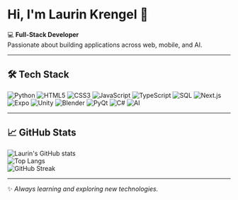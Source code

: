 # Hi, I'm Laurin Krengel 👋

💻 **Full-Stack Developer**  
Passionate about building applications across web, mobile, and AI.  

---

## 🛠️ Tech Stack
![Python](https://img.shields.io/badge/Python-3776AB?style=for-the-badge&logo=python&logoColor=white)
![HTML5](https://img.shields.io/badge/HTML5-E34F26?style=for-the-badge&logo=html5&logoColor=white)
![CSS3](https://img.shields.io/badge/CSS3-1572B6?style=for-the-badge&logo=css3&logoColor=white)
![JavaScript](https://img.shields.io/badge/JavaScript-F7DF1E?style=for-the-badge&logo=javascript&logoColor=black)
![TypeScript](https://img.shields.io/badge/TypeScript-3178C6?style=for-the-badge&logo=typescript&logoColor=white)
![SQL](https://img.shields.io/badge/SQL-336791?style=for-the-badge&logo=postgresql&logoColor=white)
![Next.js](https://img.shields.io/badge/Next.js-000000?style=for-the-badge&logo=nextdotjs&logoColor=white)
![Expo](https://img.shields.io/badge/Expo-000020?style=for-the-badge&logo=expo&logoColor=white)
![Unity](https://img.shields.io/badge/Unity-000000?style=for-the-badge&logo=unity&logoColor=white)
![Blender](https://img.shields.io/badge/Blender-F5792A?style=for-the-badge&logo=blender&logoColor=white)
![PyQt](https://img.shields.io/badge/PyQt-41CD52?style=for-the-badge&logo=qt&logoColor=white)
![C#](https://img.shields.io/badge/C%23-239120?style=for-the-badge&logo=c-sharp&logoColor=white)
![AI](https://img.shields.io/badge/AI-FF6F00?style=for-the-badge&logo=openai&logoColor=white)

---

## 📈 GitHub Stats
![Laurin's GitHub stats](https://github-readme-stats.vercel.app/api?username=LaurinKrengel&show_icons=true&theme=radical)  
![Top Langs](https://github-readme-stats.vercel.app/api/top-langs/?username=LaurinKrengel&layout=compact&theme=radical)  
![GitHub Streak](https://github-readme-streak-stats.herokuapp.com/?user=LaurinKrengel&theme=radical)  

---

✨ _Always learning and exploring new technologies._
